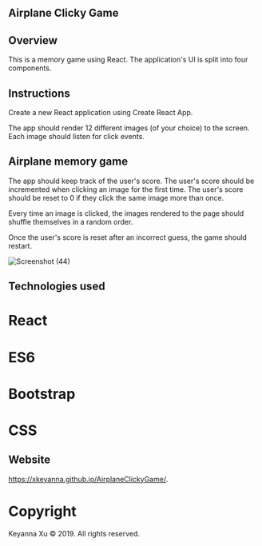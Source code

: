 ## Airplane Clicky Game
## Overview
This is a memory game using React. The application's UI is split into four components.

## Instructions
Create a new React application using Create React App.

The app should render 12 different images (of your choice) to the screen. Each image should listen for click events.

## Airplane memory game

The app should keep track of the user's score. The user's score should be incremented when clicking an image for the first time. The user's score should be reset to 0 if they click the same image more than once.

Every time an image is clicked, the images rendered to the page should shuffle themselves in a random order.

Once the user's score is reset after an incorrect guess, the game should restart.

![Screenshot (44)](https://user-images.githubusercontent.com/38111596/55185817-611d7780-5152-11e9-8f09-875f50787138.png)

## Technologies used
# React
# ES6
# Bootstrap
# CSS


## Website
https://xkeyanna.github.io/AirplaneClickyGame/.

# Copyright
Keyanna Xu © 2019. All rights reserved.
